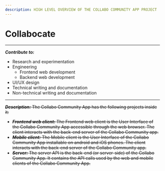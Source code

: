```yaml
---
description: HIGH LEVEL OVERVIEW OF THE COLLABO COMMUNITY APP PROJECT
---
```


# Collabocate

***

_**Contribute to:**_&#x20;

* Research and experimentation
* Engineering
  * Frontend web development
  * Backend web development
* UI/UX design
* Technical writing and documentation
* Non-technical writing and documentation

***

~~_**Description:**_ The Collabo Community App has the following projects inside it:~~

* ~~_**Frontend web client:**_ The Frontend web client is the User Interface of the Collabo Community App accessible through the web browser. The client interacts with the back-end server of the Collabo Community app.~~
* ~~_**Mobile client:**_ The Mobile client is the User Interface of the Collabo Community App installable on android and iOS phones. The client interacts with the back-end server of the Collabo Community app.~~
* ~~_**Server:**_ The server API is the back-end (or server-side) of the Collabo Community App. It contains the API calls used by the web and mobile clients of the Collabo Community App.~~

